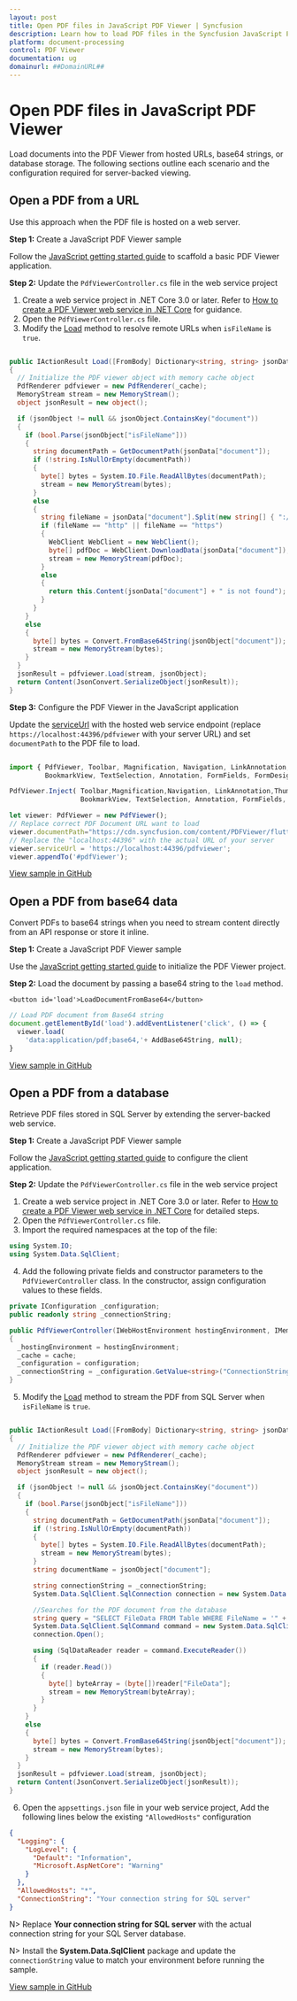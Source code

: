 ```yaml
---
layout: post
title: Open PDF files in JavaScript PDF Viewer | Syncfusion
description: Learn how to load PDF files in the Syncfusion JavaScript PDF Viewer from URLs, base64 strings, and databases by configuring the required server-backed services.
platform: document-processing
control: PDF Viewer
documentation: ug
domainurl: ##DomainURL##
---
```


# Open PDF files in JavaScript PDF Viewer

Load documents into the PDF Viewer from hosted URLs, base64 strings, or database storage. The following sections outline each scenario and the configuration required for server-backed viewing.

## Open a PDF from a URL

Use this approach when the PDF file is hosted on a web server.

**Step 1:** Create a JavaScript PDF Viewer sample

Follow the [JavaScript getting started guide](https://help.syncfusion.com/document-processing/pdf/pdf-viewer/javascript-es5/getting-started) to scaffold a basic PDF Viewer application.

**Step 2:** Update the `PdfViewerController.cs` file in the web service project

1. Create a web service project in .NET Core 3.0 or later. Refer to [How to create a PDF Viewer web service in .NET Core](https://www.syncfusion.com/kb/11063/how-to-create-pdf-viewer-web-service-in-net-core-3-0-and-above) for guidance.
2. Open the `PdfViewerController.cs` file.
3. Modify the [Load](https://ej2.syncfusion.com/documentation/api/pdfviewer/#load) method to resolve remote URLs when `isFileName` is `true`.

```csharp

public IActionResult Load([FromBody] Dictionary<string, string> jsonData)
{
  // Initialize the PDF viewer object with memory cache object
  PdfRenderer pdfviewer = new PdfRenderer(_cache);
  MemoryStream stream = new MemoryStream();
  object jsonResult = new object();

  if (jsonObject != null && jsonObject.ContainsKey("document"))
  {
    if (bool.Parse(jsonObject["isFileName"]))
    {
      string documentPath = GetDocumentPath(jsonData["document"]);
      if (!string.IsNullOrEmpty(documentPath))
      {
        byte[] bytes = System.IO.File.ReadAllBytes(documentPath);
        stream = new MemoryStream(bytes);
      }
      else
      {
        string fileName = jsonData["document"].Split(new string[] { "://" }, StringSplitOptions.None)[0];
        if (fileName == "http" || fileName == "https")
        {
          WebClient WebClient = new WebClient();
          byte[] pdfDoc = WebClient.DownloadData(jsonData["document"]);
          stream = new MemoryStream(pdfDoc);
        }
        else
        {
          return this.Content(jsonData["document"] + " is not found");
        }
      }
    }
    else
    {
      byte[] bytes = Convert.FromBase64String(jsonObject["document"]);
      stream = new MemoryStream(bytes);
    }
  }
  jsonResult = pdfviewer.Load(stream, jsonObject);
  return Content(JsonConvert.SerializeObject(jsonResult));
}

```

**Step 3:** Configure the PDF Viewer in the JavaScript application

Update the [serviceUrl](https://ej2.syncfusion.com/documentation/api/pdfviewer/#serviceurl) with the hosted web service endpoint (replace `https://localhost:44396/pdfviewer` with your server URL) and set `documentPath` to the PDF file to load.

```javascript

import { PdfViewer, Toolbar, Magnification, Navigation, LinkAnnotation,ThumbnailView,
         BookmarkView, TextSelection, Annotation, FormFields, FormDesigner} from '@syncfusion/ej2-pdfviewer';

PdfViewer.Inject( Toolbar,Magnification,Navigation, LinkAnnotation,ThumbnailView,
                  BookmarkView, TextSelection, Annotation, FormFields, FormDesigner);

let viewer: PdfViewer = new PdfViewer();
// Replace correct PDF Document URL want to load
viewer.documentPath="https://cdn.syncfusion.com/content/PDFViewer/flutter-succinctly.pdf"
// Replace the "localhost:44396" with the actual URL of your server
viewer.serviceUrl = 'https://localhost:44396/pdfviewer';
viewer.appendTo('#pdfViewer');

```

[View sample in GitHub](https://github.com/SyncfusionExamples/javascript-pdf-viewer-examples/tree/master/Save%20and%20Load/Load%20PDF%20file%20from%20URL)

## Open a PDF from base64 data

Convert PDFs to base64 strings when you need to stream content directly from an API response or store it inline.

**Step 1:** Create a JavaScript PDF Viewer sample

Use the [JavaScript getting started guide](https://help.syncfusion.com/document-processing/pdf/pdf-viewer/javascript-es5/getting-started) to initialize the PDF Viewer project.

**Step 2:** Load the document by passing a base64 string to the `load` method.

```
<button id='load'>LoadDocumentFromBase64</button>
```

```javascript
// Load PDF document from Base64 string
document.getElementById('load').addEventListener('click', () => {
  viewer.load(
    'data:application/pdf;base64,'+ AddBase64String, null);
}
```
[View sample in GitHub](https://github.com/SyncfusionExamples/javascript-pdf-viewer-examples/tree/master/Save%20and%20Load/Load%20PDF%20file%20from%20base64%20string/Web%20Service)

## Open a PDF from a database

Retrieve PDF files stored in SQL Server by extending the server-backed web service.

**Step 1:** Create a JavaScript PDF Viewer sample

Follow the [JavaScript getting started guide](https://help.syncfusion.com/document-processing/pdf/pdf-viewer/javascript-es5/getting-started) to configure the client application.

**Step 2:** Update the `PdfViewerController.cs` file in the web service project

1. Create a web service project in .NET Core 3.0 or later. Refer to [How to create a PDF Viewer web service in .NET Core](https://www.syncfusion.com/kb/11063/how-to-create-pdf-viewer-web-service-in-net-core-3-0-and-above) for detailed steps.
2. Open the `PdfViewerController.cs` file.
3. Import the required namespaces at the top of the file:

```csharp
using System.IO;
using System.Data.SqlClient;
```

4. Add the following private fields and constructor parameters to the `PdfViewerController` class. In the constructor, assign configuration values to these fields.

```csharp
private IConfiguration _configuration;
public readonly string _connectionString;

public PdfViewerController(IWebHostEnvironment hostingEnvironment, IMemoryCache cache, IConfiguration configuration)
{
  _hostingEnvironment = hostingEnvironment;
  _cache = cache;
  _configuration = configuration;
  _connectionString = _configuration.GetValue<string>("ConnectionString");
}
```

5. Modify the [Load](https://ej2.syncfusion.com/documentation/api/pdfviewer/#load) method to stream the PDF from SQL Server when `isFileName` is `true`.

```csharp

public IActionResult Load([FromBody] Dictionary<string, string> jsonData)
{
  // Initialize the PDF viewer object with memory cache object
  PdfRenderer pdfviewer = new PdfRenderer(_cache);
  MemoryStream stream = new MemoryStream();
  object jsonResult = new object();

  if (jsonObject != null && jsonObject.ContainsKey("document"))
  {
    if (bool.Parse(jsonObject["isFileName"]))
    {
      string documentPath = GetDocumentPath(jsonData["document"]);
      if (!string.IsNullOrEmpty(documentPath))
      {
        byte[] bytes = System.IO.File.ReadAllBytes(documentPath);
        stream = new MemoryStream(bytes);
      }
      string documentName = jsonObject["document"];

      string connectionString = _connectionString;
      System.Data.SqlClient.SqlConnection connection = new System.Data.SqlClient.SqlConnection(connectionString);

      //Searches for the PDF document from the database
      string query = "SELECT FileData FROM Table WHERE FileName = '" + documentName + "'";
      System.Data.SqlClient.SqlCommand command = new System.Data.SqlClient.SqlCommand(query, connection);
      connection.Open();

      using (SqlDataReader reader = command.ExecuteReader())
      {
        if (reader.Read())
        {
          byte[] byteArray = (byte[])reader["FileData"];
          stream = new MemoryStream(byteArray);
        }
      }
    }
    else
    {
      byte[] bytes = Convert.FromBase64String(jsonObject["document"]);
      stream = new MemoryStream(bytes);
    }
  }
  jsonResult = pdfviewer.Load(stream, jsonObject);
  return Content(JsonConvert.SerializeObject(jsonResult));
}

```

6. Open the `appsettings.json` file in your web service project, Add the following lines below the existing `"AllowedHosts"` configuration

```json
{
  "Logging": {
    "LogLevel": {
      "Default": "Information",
      "Microsoft.AspNetCore": "Warning"
    }
  },
  "AllowedHosts": "*",
  "ConnectionString": "Your connection string for SQL server"
}
```

N> Replace **Your connection string for SQL server** with the actual connection string for your SQL Server database.

N> Install the **System.Data.SqlClient** package and update the `connectionString` value to match your environment before running the sample.

[View sample in GitHub](https://github.com/SyncfusionExamples/open-save-pdf-documents-in-database)